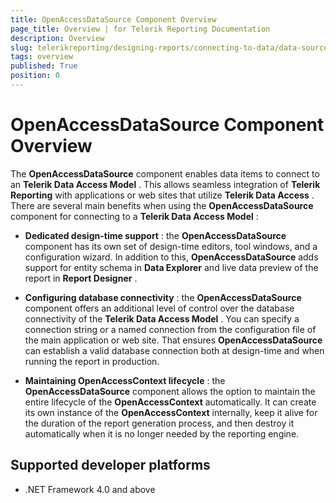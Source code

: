 ```yaml
---
title: OpenAccessDataSource Component Overview
page_title: Overview | for Telerik Reporting Documentation
description: Overview
slug: telerikreporting/designing-reports/connecting-to-data/data-source-components/openaccessdatasource-component/overview
tags: overview
published: True
position: 0
---
```


# OpenAccessDataSource Component Overview



The __OpenAccessDataSource__  component enables data items to connect to an __Telerik Data Access Model__ . This allows         seamless integration of __Telerik Reporting__  with applications or web sites that utilize __Telerik Data Access__ .         There are several main benefits when using the __OpenAccessDataSource__  component for connecting to a         __Telerik Data Access Model__ :       

*  __Dedicated design-time support__  : the __OpenAccessDataSource__  component has its own set of design-time editors,
            tool windows, and a configuration wizard. In addition to this, __OpenAccessDataSource__  adds
            support for entity schema in __Data Explorer__  and live data preview of the report in __Report Designer__  .

*  __Configuring database connectivity__  : the __OpenAccessDataSource__  component
            offers an additional level of control over the database connectivity of the __Telerik Data Access Model__  . You can
            specify a connection string or a named connection from the configuration file of the main application or web site.
            That ensures __OpenAccessDataSource__  can establish a valid database connection both at design-time and when
            running the report in production.

*  __Maintaining OpenAccessContext lifecycle__  : the __OpenAccessDataSource__  component
            allows the option to maintain the entire lifecycle of the __OpenAccessContext__  automatically. It can create its
            own instance of the __OpenAccessContext__  internally, keep it alive for the duration of the report generation process,
            and then destroy it automatically when it is no longer needed by the reporting engine.

## Supported developer platforms

* .NET Framework 4.0 and above             
